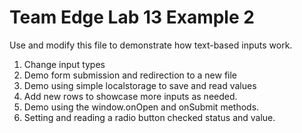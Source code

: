 Team Edge Lab 13 Example 2
=============================

Use and modify this file to demonstrate how 
text-based inputs work.

1. Change input types
2. Demo form submission and redirection to a new file
3. Demo using simple localstorage to save and read values
4. Add new rows to showcase more inputs as needed.
5. Demo using the window.onOpen and onSubmit methods.
6. Setting and reading a radio button checked status and value.

